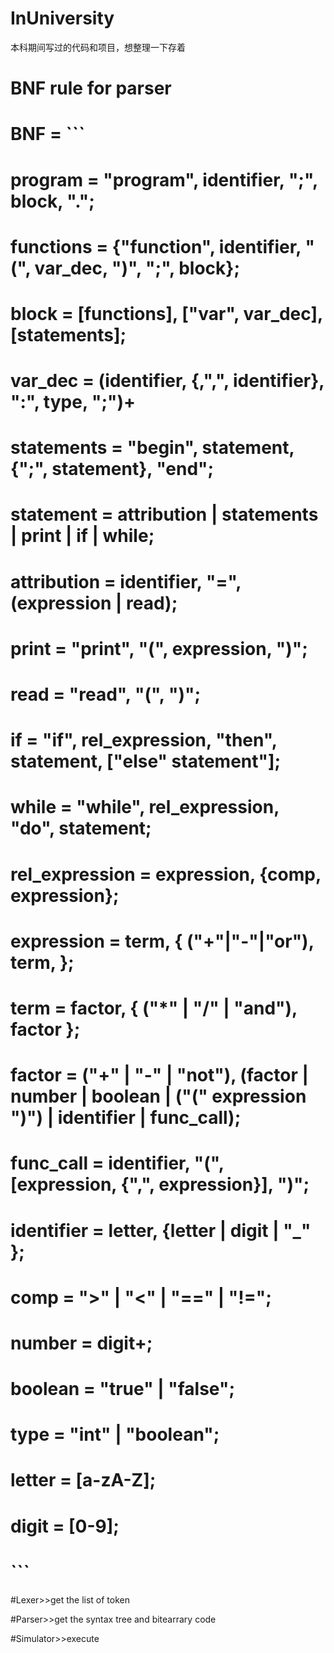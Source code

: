 # InUniversity
本科期间写过的代码和项目，想整理一下存着

# BNF rule for parser
# BNF = ```
# program = "program", identifier, ";", block, ".";
# functions = {"function", identifier, "(", var_dec, ")", ";", block};
# block = [functions], ["var", var_dec], [statements];
# var_dec = (identifier, {,",", identifier}, ":", type, ";")+
# statements = "begin", statement, {";", statement}, "end";
# statement = attribution | statements | print | if | while;
# attribution = identifier, "=", (expression | read);
# print = "print", "(", expression, ")";
# read = "read", "(", ")";
# if = "if", rel_expression, "then", statement, ["else" statement"];
# while = "while", rel_expression, "do", statement;
# rel_expression = expression, {comp, expression};
# expression = term, { ("+"|"-"|"or"), term, };
# term = factor, { ("*" | "/" | "and"), factor };
# factor = ("+" | "-" | "not"), (factor | number | boolean | ("(" expression ")") | identifier | func_call);
# func_call = identifier, "(", [expression, {",", expression}], ")";
# identifier = letter, {letter | digit | "_" };
# comp = ">" | "<" | "==" | "!=";
# number = digit+;
# boolean = "true" | "false";
# type = "int" | "boolean";
# letter = [a-zA-Z];
# digit = [0-9];
# ```

#Lexer>>get the list of token

#Parser>>get the syntax tree and bitearrary code 

#Simulator>>execute
